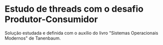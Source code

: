 # Estudo de threads com o desafio Produtor-Consumidor
Solução estudada e definida com o auxílio do livro "Sistemas Operacionais Modernos" de Tanenbaum.
